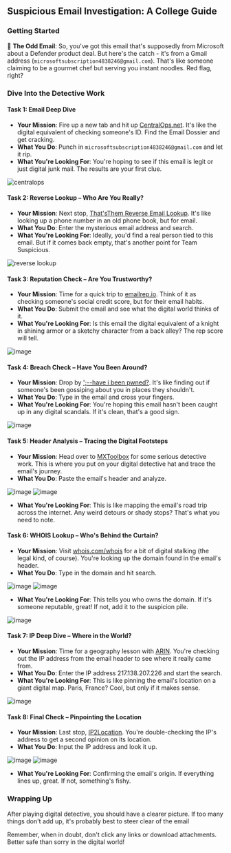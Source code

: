 ## Suspicious Email Investigation: A College Guide

### Getting Started

📧 **The Odd Email**: So, you've got this email that's supposedly from Microsoft about a Defender product deal. But here's the catch - it's from a Gmail address (`microsoftsubscription4838246@gmail.com`). That's like someone claiming to be a gourmet chef but serving you instant noodles. Red flag, right?

### Dive Into the Detective Work

#### Task 1: Email Deep Dive

- **Your Mission**: Fire up a new tab and hit up [CentralOps.net](https://centralops.net). It's like the digital equivalent of checking someone's ID. Find the Email Dossier and get cracking.
- **What You Do**: Punch in `microsoftsubscription4838246@gmail.com` and let it rip.
- **What You're Looking For**: You're hoping to see if this email is legit or just digital junk mail. The results are your first clue.

![centralops](https://github.com/TheCyberVault/Email-Header-Analysis/assets/141572056/b9332e21-1433-438d-9ee4-b37d7e91032c)


#### Task 2: Reverse Lookup – Who Are You Really?

- **Your Mission**: Next stop, [That'sThem Reverse Email Lookup](https://thatsthem.com/reverse-email-lookup). It's like looking up a phone number in an old phone book, but for email.
- **What You Do**: Enter the mysterious email address and search.
- **What You're Looking For**: Ideally, you'd find a real person tied to this email. But if it comes back empty, that's another point for Team Suspicious.

![reverse lookup](https://github.com/TheCyberVault/Email-Header-Analysis/assets/141572056/9759aa95-a366-486c-b29c-7ebd4e43766a)


#### Task 3: Reputation Check – Are You Trustworthy?

- **Your Mission**: Time for a quick trip to [emailrep.io](https://emailrep.io). Think of it as checking someone's social credit score, but for their email habits.
- **What You Do**: Submit the email and see what the digital world thinks of it.
- **What You're Looking For**: Is this email the digital equivalent of a knight in shining armor or a sketchy character from a back alley? The rep score will tell.

![image](https://github.com/TheCyberVault/Email-Header-Analysis/assets/141572056/719a8033-3150-4485-bcbe-99f92852ac2e)


#### Task 4: Breach Check – Have You Been Around?

- **Your Mission**: Drop by [';--have i been pwned?](https://haveibeenpwned.com). It's like finding out if someone's been gossiping about you in places they shouldn't.
- **What You Do**: Type in the email and cross your fingers.
- **What You're Looking For**: You're hoping this email hasn't been caught up in any digital scandals. If it's clean, that's a good sign.

![image](https://github.com/TheCyberVault/Email-Header-Analysis/assets/141572056/4eaa4415-7775-49ae-9859-2e6dac818046)


#### Task 5: Header Analysis – Tracing the Digital Footsteps

- **Your Mission**: Head over to [MXToolbox](https://mxtoolbox.com/Public/Tools/EmailHeaders.aspx) for some serious detective work. This is where you put on your digital detective hat and trace the email's journey.
- **What You Do**: Paste the email's header and analyze.

![image](https://github.com/TheCyberVault/Email-Header-Analysis/assets/141572056/89d5bb76-eab6-43b6-bddd-cbd62e50026d)
![image](https://github.com/TheCyberVault/Email-Header-Analysis/assets/141572056/ad9af1e4-effd-4ab2-8906-e5a813ccdc38)

- **What You're Looking For**: This is like mapping the email's road trip across the internet. Any weird detours or shady stops? That's what you need to note.

#### Task 6: WHOIS Lookup – Who's Behind the Curtain?

- **Your Mission**: Visit [whois.com/whois](https://whois.com/whois) for a bit of digital stalking (the legal kind, of course). You're looking up the domain found in the email's header.
- **What You Do**: Type in the domain and hit search.

![image](https://github.com/TheCyberVault/Email-Header-Analysis/assets/141572056/a451fce2-9f73-4c2b-8250-7aa58324d090)
![image](https://github.com/TheCyberVault/Email-Header-Analysis/assets/141572056/d8e1dbbb-d2b8-4e79-b0cb-9c42badb5e7a)


- **What You're Looking For**: This tells you who owns the domain. If it's someone reputable, great! If not, add it to the suspicion pile.

![image](https://github.com/TheCyberVault/Email-Header-Analysis/assets/141572056/076415ce-80af-4429-964d-a8f6ef4b9744)


#### Task 7: IP Deep Dive – Where in the World?

- **Your Mission**: Time for a geography lesson with [ARIN](https://arin.net). You're checking out the IP address from the email header to see where it really came from.
- **What You Do**: Enter the IP address 217.138.207.226 and start the search.
- **What You're Looking For**: This is like pinning the email's location on a giant digital map. Paris, France? Cool, but only if it makes sense.

![image](https://github.com/TheCyberVault/Email-Header-Analysis/assets/141572056/a3e8c761-e670-45a3-aaca-533c465770bb)


#### Task 8: Final Check – Pinpointing the Location

- **Your Mission**: Last stop, [IP2Location](https://ip2location.com). You're double-checking the IP's address to get a second opinion on its location.
- **What You Do**: Input the IP address and look it up.

![image](https://github.com/TheCyberVault/Email-Header-Analysis/assets/141572056/0de57446-a694-4b84-864e-91586075cc01)
![image](https://github.com/TheCyberVault/Email-Header-Analysis/assets/141572056/99f89c0e-f755-4f98-bb24-0322537be1a1)


- **What You're Looking For**: Confirming the email's origin. If everything lines up, great. If not, something's fishy.

### Wrapping Up

After playing digital detective, you should have a clearer picture. If too many things don't add up, it's probably best to steer clear of the email

Remember, when in doubt, don't click any links or download attachments. Better safe than sorry in the digital world!
